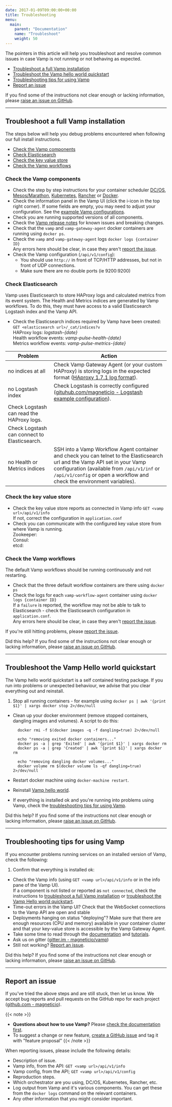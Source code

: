 ```yaml
---
date: 2017-01-09T09:00:00+00:00
title: Troubleshooting
menu:
  main:
    parent: "Documentation"
    name: "Troubleshoot"
    weight: 50
---
```


The pointers in this article will help you troubleshoot and resolve common issues in case Vamp is not running or not behaving as expected.

* [Troubleshoot a full Vamp installation](/documentation/troubleshoot/#troubleshoot-a-full-vamp-installation)
* [Troubleshoot the Vamp hello world quickstart](/documentation/troubleshoot/#troubleshoot-the-vamp-hello-world-quickstart)
* [Troubleshooting tips for using Vamp](/documentation/troubleshoot/#troubleshooting-tips-for-using-vamp)
* [Report an issue](/documentation/troubleshoot/#report-an-issue)

If you find some of the instructions not clear enough or lacking information, please [raise an issue on GitHub](https://github.com/magneticio/vamp.io/issues/new).

---------------------

## Troubleshoot a full Vamp installation
The steps below will help you debug problems encountered when following our full install instructions. 

* [Check the Vamp components](/documentation/troubleshoot/#check-the-vamp-components)
* [Check Elasticsearch](/documentation/troubleshoot/#check-elasticsearch)
* [Check the key value store](/documentation/troubleshoot/#check-the-key-value-store)
* [Check the Vamp workflows](/documentation/troubleshoot/#check-the-vamp-workflows)

### Check the Vamp components
- Check the step by step instructions for your container scheduler [DC/OS](/documentation/installation/dcos/), [Mesos/Marathon](/documentation/installation/mesos-marathon/), [Kubernetes](/documentation/installation/kubernetes/), [Rancher](/documentation/installation/rancher/) or [Docker](/documentation/installation/docker/). 
- Check the information panel in the Vamp UI (click the i-icon in the top right corner). If some fields are empty, you may need to adjust your configuration. See the [example Vamp configurations](/documentation/installation/example-configurations).
- Check you are running supported versions of all components.
- Check the [Vamp release notes](/documentation/release-notes/latest) for known issues and breaking changes.
- Check that the `vamp` and `vamp-gateway-agent` docker containers are running using `docker ps`. 
- Check the `vamp` and `vamp-gateway-agent` logs `docker logs {container ID}`  
  Any errors here should be clear, in case they aren't [report the issue](/documentation/troubleshoot/#report-an-issue).
- Check the Vamp configuration (`/api/v1/config`): 
  - You should use `http://` in front of TCP/HTTP addresses, but not in front of UDP connections. 
  - Make sure there are no double ports (ie 9200:9200)
 
### Check Elasticsearch
Vamp uses Elasticsearch to store HAProxy logs and calculated metrics from its event system. The Health and Metrics indices are generated by Vamp workflows. To do this, they must have access to a valid Elasticsearch Logstash index and the Vamp API. 
  
  - Check the Elasticsearch indices required by Vamp have been created:  
    `GET <elasticsearch url>/_cat/indices?v`  
     HAProxy logs: _logstash-{date}_     
     Health workflow events: _vamp-pulse-health-{date}_  
     Metrics workflow events: _vamp-pulse-metrics-{date}_   

Problem |  Action
----|----
 no indices at all  |  Check Vamp Gateway Agent (or your custom HAProxy) is storing logs in the expected format ([HAproxy 1.7.1 log format](https://github.com/magneticio/vamp-gateway-agent/blob/master/files/usr/local/vamp/haproxy.basic.cfg)).
 no Logstash index  |  Check Logstash is correctly configured ([gituhub.com/magneticio - Logstash example configuration](https://github.com/magneticio/vamp-gateway-agent)).
   |  Check Logstash can read the HAProxy logs.
   |  Check Logstash can connect to Elasticsearch.
 no Health or Metrics indices  |  SSH into a Vamp Workflow Agent container and check you can telnet to the Elasticsearch url and the Vamp API set in your Vamp configuration (available from `/api/v1/inf` or `/api/v1/config` or open a workflow and check the environment variables). 

### Check the key value store 
  - Check the key value store reports as connected in Vamp info `GET <vamp url>/api/v1/info`  
  If not, correct the configuration in `application.conf`
  - Check you can communicate with the configured key value store from where Vamp is running.  
  Zookeeper:  
  Consul:  
  etcd:  

### Check the Vamp workflows
The default Vamp workflows should be running continuously and not restarting.

  - Check that the three default workflow containers are there using `docker ps`  
  - Check the logs for each `vamp-workflow-agent` container using `docker logs {container ID}`  
    If a `failure` is reported, the workflow may not be able to talk to Elasticsearch - check the Elasticsearch configuration in `application.conf`.  
    Any errors here should be clear, in case they aren't [report the issue](/documentation/troubleshoot/#report-an-issue).

If you're still hitting problems, please [report the issue](/documentation/troubleshoot/#report-an-issue).

Did this help? If you find some of the instructions not clear enough or lacking information, please [raise an issue on GitHub](https://github.com/magneticio/vamp.io/issues/new).

---------------------

## Troubleshoot the Vamp Hello world quickstart
The Vamp hello world quickstart is a self contained testing package. If you run into problems or unexpected behaviour, we advise that you clear everything out and reinstall.

1. Stop all running containers - for example using `docker ps | awk '{print $1}' | xargs docker stop 2>/dev/null`
- Clean up  your docker environment (remove stopped containers, dangling images and volumes). A script to do this: 
        
        docker rmi -f $(docker images -q -f dangling=true) 2>/dev/null
        
        echo "removing exited docker containers..."
        docker ps -a | grep 'Exited' | awk '{print $1}' | xargs docker rm
        docker ps -a | grep 'Created' | awk '{print $1}' | xargs docker rm
        
        echo "removing dangling docker volumes..."
        docker volume rm $(docker volume ls -qf dangling=true) 2>/dev/null `
- Restart docker machine using `docker-machine restart`.
- Reinstall [Vamp hello world](/documentation/installation/hello-world/).
- If everything is installed ok and you're running into problems using Vamp, check the [troubleshooting tips for using Vamp](/documentation/troubleshoot/#troubleshooting-tips-for-using-vamp).

Did this help? If you find some of the instructions not clear enough or lacking information, please [raise an issue on GitHub](https://github.com/magneticio/vamp.io/issues/new).

---------------------

## Troubleshooting tips for using Vamp
If you encounter problems running services on an installed version of Vamp, check the following: 

1. Confirm that everything is installed ok:
  - Check the Vamp info (using `GET <vamp url>/api/v1/info` or in the info pane of the Vamp UI).  
    If a component is not listed or reported as `not connected`, check the instructions to [troubleshoot a full Vamp installation](/documentation/troubleshoot/#troubleshoot-a-full-vamp-installation) or [troubleshoot the Vamp Hello world quickstart](/documentation/troubleshoot/#troubleshoot-the-vamp-hello-world-quickstart).
- Time-out errors in the Vamp UI? Check that the WebSocket connections to the Vamp API are open and stable
- Deployments hanging on status "deploying"? Make sure that there are enough resources (CPU and memory) available in your container cluster and that your key-value store is accessible by the Vamp Gateway Agent.
- Take some time to read through the [documentation](/documentation/using-vamp/blueprints/) and [tutorials](/documentation/tutorials/overview/).
- Ask us on gitter ([gitter.im - magneticio/vamp](https://gitter.im/magneticio/vamp))
- Still not working? [Report an issue](/documentation/troubleshoot/#report-an-issue).

Did this help? If you find some of the instructions not clear enough or lacking information, please [raise an issue on GitHub](https://github.com/magneticio/vamp.io/issues/new).

---------------------

## Report an issue

If you've tried the above steps and are still stuck, then let us know. We accept bug reports and pull requests on the GitHub repo for each project ([github.com - magneticio](https://github.com/magneticio)).

{{< note >}}                                  
* **Questions about how to use Vamp?** Please [check the documentation first](/documentation/).
* To suggest a change or new feature, [create a GitHub issue](https://github.com/magneticio/vamp/issues) and tag it with "feature proposal"
{{< /note >}}

When reporting issues, please include the following details:

- Description of issue.
- Vamp info, from the API: `GET <vamp url>/api/v1/info`
- Vamp config, from the API; `GET <vamp url>/api/v1/config`
- Reproduction steps.
- Which orchestrator are you using, DC/OS, Kubernetes, Rancher, etc.
- Log output from Vamp and it's various components. You can get these from the `docker logs` command on the relevant containers.
- Any other information that you might consider important.
